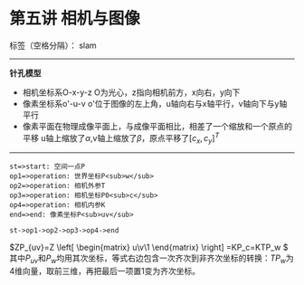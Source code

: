 ﻿# 第五讲 相机与图像

标签（空格分隔）： slam

---

**针孔模型** 

- 相机坐标系O-x-y-z
O为光心，z指向相机前方，x向右，y向下
- 像素坐标系o'-u-v
o'位于图像的左上角，u轴向右与x轴平行，v轴向下与y轴平行
- 像素平面在物理成像平面上，与成像平面相比，相差了一个缩放和一个原点的平移
u轴上缩放了$\alpha$,v轴上缩放了$\beta$，原点平移了$[c_x,c_y]^T$

---
```flow
st=>start: 空间一点P
op1=>operation: 世界坐标P<sub>w</sub>
op2=>operation: 相机外参T
op3=>operation: 相机坐标P0<sub>c</sub>
op4=>operation: 相机内参K
end=>end: 像素坐标P<sub>uv</sub>

st->op1->op2->op3->op4->end

```


$ZP_{uv}=Z
\left[
\begin{matrix}
u\\v\\1
\end{matrix}
\right]
=KP_c=KTP_w
$
其中$P_{uv}$和$P_w$均用其次坐标，等式右边包含一次齐次到非齐次坐标的转换：$TP_w$为4维向量，取前三维，再把最后一项置1变为齐次坐标。











